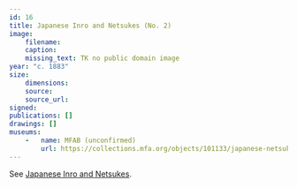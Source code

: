 ```yaml
---
id: 16
title: Japanese Inro and Netsukes (No. 2)
image:
    filename: 
    caption: 
    missing_text: TK no public domain image
year: "c. 1883"
size:
    dimensions: 
    source: 
    source_url: 
signed: 
publications: []
drawings: []
museums: 
    -   name: MFAB (unconfirmed)
        url: https://collections.mfa.org/objects/101133/japanese-netsukes
---
```

See [Japanese Inro and Netsukes](#1883-japanese-inro-and-netsukes).